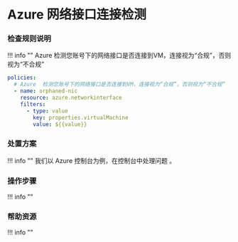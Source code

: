 # Azure 网络接口连接检测


### 检查规则说明
!!! info ""
    Azure  检测您账号下的网络接口是否连接到VM，连接视为“合规”，否则视为“不合规”
    
  ```YAML
  policies:
    # Azure  检测您账号下的网络接口是否连接到VM，连接视为“合规”，否则视为“不合规”
    - name: orphaned-nic
      resource: azure.networkinterface
      filters:
        - type: value
          key: properties.virtualMachine
          value: ${{value}}
  ```

### 处置方案
!!! info ""
    我们以 Azure 控制台为例，在控制台中处理问题 。


### 操作步骤
!!! info ""




### 帮助资源
!!! info ""
    